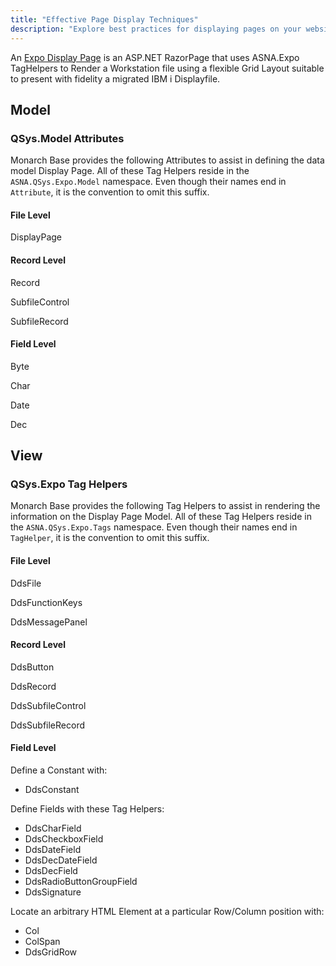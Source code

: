 ```yaml
---
title: "Effective Page Display Techniques"
description: "Explore best practices for displaying pages on your website. Learn how to enhance user experience with responsive design and fast loading times."
---
```


An [Expo Display Page](/concepts/user-interface/qsys-expo-display-pages.html) is an ASP.NET RazorPage that uses ASNA.Expo TagHelpers to Render a Workstation file using a flexible Grid Layout suitable to present with fidelity a migrated IBM i Displayfile.

## Model

### QSys.Model Attributes
Monarch Base provides the following Attributes to assist in defining the data model Display Page.  All of these Tag Helpers reside in the ```ASNA.QSys.Expo.Model``` namespace. Even though their names end in ```Attribute```, it is the convention to omit this suffix.

#### File Level
DisplayPage

#### Record Level
Record

SubfileControl

SubfileRecord

#### Field Level
Byte

Char

Date

Dec

## View

### QSys.Expo Tag Helpers
Monarch Base provides the following Tag Helpers to assist in rendering the information on the Display Page Model.  All of these Tag Helpers reside in the ```ASNA.QSys.Expo.Tags``` namespace. Even though their names end in ```TagHelper```, it is the convention to omit this suffix. 

#### File Level
DdsFile

DdsFunctionKeys

DdsMessagePanel

#### Record Level

DdsButton

DdsRecord

DdsSubfileControl

DdsSubfileRecord


#### Field Level

Define a Constant with:
 * DdsConstant

Define Fields with these Tag Helpers:
 * DdsCharField
 * DdsCheckboxField
 * DdsDateField
 * DdsDecDateField
 * DdsDecField
 * DdsRadioButtonGroupField
 * DdsSignature

Locate an arbitrary HTML Element at a particular Row/Column position with:
 * Col
 * ColSpan
 * DdsGridRow


